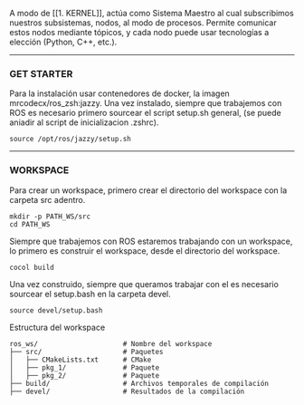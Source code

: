A modo de [[1. KERNEL]], actúa como Sistema Maestro al cual subscribimos nuestros subsistemas, nodos, al modo de procesos. Permite comunicar estos nodos mediante tópicos, y cada nodo puede usar tecnologías a elección (Python, C++, etc.).

---
### GET STARTER
Para la instalación usar contenedores de docker, la imagen mrcodecx/ros_zsh:jazzy. Una vez instalado, siempre que trabajemos con ROS es necesario primero sourcear el script setup.sh general, (se puede aniadir al script de inicializacion .zshrc).

```
source /opt/ros/jazzy/setup.sh
```

---
### WORKSPACE
Para crear un workspace, primero crear el directorio del workspace con la carpeta src adentro.

```
mkdir -p PATH_WS/src
cd PATH_WS
```

Siempre que trabajemos con ROS estaremos trabajando con un workspace, lo primero es construir el workspace, desde el directorio del workspace.

```
cocol build
```

Una vez construido, siempre que queramos trabajar con el es necesario sourcear el setup.bash en la carpeta devel.

```
source devel/setup.bash
```

Estructura del workspace

```
ros_ws/                     # Nombre del workspace
├── src/                    # Paquetes
│   ├── CMakeLists.txt      # CMake
│   ├── pkg_1/              # Paquete
│   ├── pkg_2/              # Paquete
├── build/                  # Archivos temporales de compilación
├── devel/                  # Resultados de la compilación 
```
